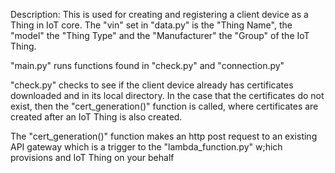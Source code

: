 Description: This is used for creating and registering a client device as a Thing in IoT core. The "vin" set in "data.py" is the "Thing Name", the "model" the "Thing Type" and the "Manufacturer" the "Group" of the IoT Thing.

"main.py" runs functions found in "check.py" and "connection.py"


"check.py" checks to see if the client device already has certificates downloaded and in its local directory. 
In the case that the certificates do not exist, then the "cert_generation()" function is called, where certificates are created after an IoT Thing is also created.

The "cert_generation()" function makes an http post request to an existing API gateway which is a trigger to the "lambda_function.py" w;hich provisions and IoT Thing on your behalf
